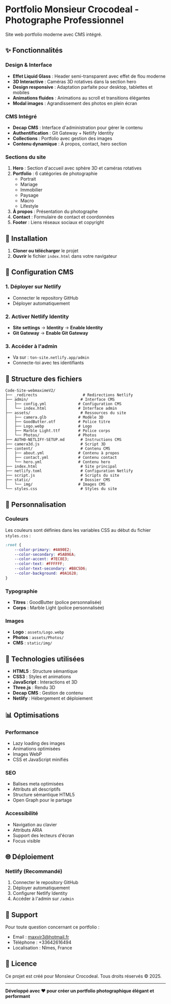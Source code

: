 # Portfolio Monsieur Crocodeal - Photographe Professionnel

Site web portfolio moderne avec CMS intégré.

## ✨ Fonctionnalités

### Design & Interface
- **Effet Liquid Glass** : Header semi-transparent avec effet de flou moderne
- **3D Interactive** : Caméras 3D rotatives dans la section hero
- **Design responsive** : Adaptation parfaite pour desktop, tablettes et mobiles
- **Animations fluides** : Animations au scroll et transitions élégantes
- **Modal images** : Agrandissement des photos en plein écran

### CMS Intégré
- **Decap CMS** : Interface d'administration pour gérer le contenu
- **Authentification** : Git Gateway + Netlify Identity
- **Collections** : Portfolio avec gestion des images
- **Contenu dynamique** : À propos, contact, hero section

### Sections du site
1. **Hero** : Section d'accueil avec sphère 3D et caméras rotatives
2. **Portfolio** : 6 catégories de photographie
   - Portrait
   - Mariage
   - Immobilier
   - Paysage
   - Macro
   - Lifestyle
3. **À propos** : Présentation du photographe
4. **Contact** : Formulaire de contact et coordonnées
5. **Footer** : Liens réseaux sociaux et copyright

## 🚀 Installation

1. **Cloner ou télécharger** le projet
2. **Ouvrir** le fichier `index.html` dans votre navigateur

## 🔧 Configuration CMS

### 1. Déployer sur Netlify
- Connecter le repository GitHub
- Déployer automatiquement

### 2. Activer Netlify Identity
- **Site settings** → **Identity** → **Enable Identity**
- **Git Gateway** → **Enable Git Gateway**

### 3. Accéder à l'admin
- Va sur : `ton-site.netlify.app/admin`
- Connecte-toi avec tes identifiants

## 📁 Structure des fichiers

```
Code-Site-webmaximeV2/
├── _redirects                    # Redirections Netlify
├── admin/                       # Interface CMS
│   ├── config.yml              # Configuration CMS
│   └── index.html              # Interface admin
├── assets/                      # Ressources du site
│   ├── camera.glb              # Modèle 3D
│   ├── GoodButter.otf          # Police titre
│   ├── Logo.webp               # Logo
│   ├── Marble Light.ttf        # Police corps
│   └── Photos/                 # Photos
├── AUTH0-NETLIFY-SETUP.md       # Instructions CMS
├── camera3d.js                  # Script 3D
├── content/                     # Contenu CMS
│   ├── about.yml               # Contenu à propos
│   ├── contact.yml             # Contenu contact
│   └── hero.yml                # Contenu hero
├── index.html                   # Site principal
├── netlify.toml                 # Configuration Netlify
├── script.js                    # Scripts du site
├── static/                      # Dossier CMS
│   └── img/                    # Images CMS
└── styles.css                   # Styles du site
```

## 🎨 Personnalisation

### Couleurs
Les couleurs sont définies dans les variables CSS au début du fichier `styles.css` :

```css
:root {
    --color-primary: #4A90E2;
    --color-secondary: #5AB9EA;
    --color-accent: #7EC8E3;
    --color-text: #FFFFFF;
    --color-text-secondary: #B8C5D6;
    --color-background: #0A1628;
}
```

### Typographie
- **Titres** : GoodButter (police personnalisée)
- **Corps** : Marble Light (police personnalisée)

### Images
- **Logo** : `assets/Logo.webp`
- **Photos** : `assets/Photos/`
- **CMS** : `static/img/`

## 🔧 Technologies utilisées

- **HTML5** : Structure sémantique
- **CSS3** : Styles et animations
- **JavaScript** : Interactions et 3D
- **Three.js** : Rendu 3D
- **Decap CMS** : Gestion de contenu
- **Netlify** : Hébergement et déploiement

## 📊 Optimisations

### Performance
- Lazy loading des images
- Animations optimisées
- Images WebP
- CSS et JavaScript minifiés

### SEO
- Balises meta optimisées
- Attributs alt descriptifs
- Structure sémantique HTML5
- Open Graph pour le partage

### Accessibilité
- Navigation au clavier
- Attributs ARIA
- Support des lecteurs d'écran
- Focus visible

## 🌐 Déploiement

### Netlify (Recommandé)
1. Connecter le repository GitHub
2. Déployer automatiquement
3. Configurer Netlify Identity
4. Accéder à l'admin sur `/admin`

## 📧 Support

Pour toute question concernant ce portfolio :
- Email : maxvir3@hotmail.fr
- Téléphone : +33642616494
- Localisation : Nîmes, France

## 📄 Licence

Ce projet est créé pour Monsieur Crocodeal. Tous droits réservés © 2025.

---

**Développé avec ❤️ pour créer un portfolio photographique élégant et performant**


